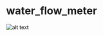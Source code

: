 # water_flow_meter

![alt text](https://github.com/water_flow_meter/blob/main/diagram.jpgg?raw=true)
